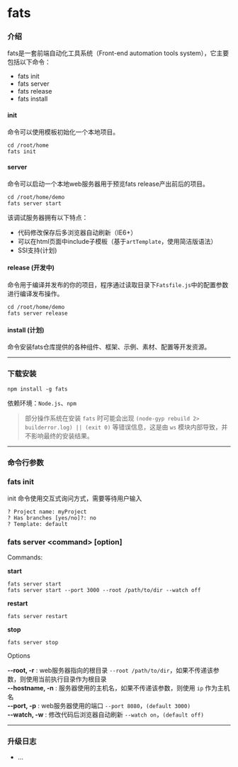 # fats

### 介绍

fats是一套前端自动化工具系统（Front-end automation tools system），它主要包括以下命令：

* fats init
* fats server
* fats release
* fats install

#### init

命令可以使用模板初始化一个本地项目。

	cd /root/home    
	fats init

#### server 

命令可以启动一个本地web服务器用于预览fats release产出前后的项目。

	cd /root/home/demo    
	fats server start

该调试服务器拥有以下特点：

* 代码修改保存后多浏览器自动刷新（IE6+）
* 可以在html页面中include子模板（基于`artTemplate`，使用简洁版语法）
* SSI支持(计划)

#### release (开发中)

命令用于编译并发布的你的项目，程序通过读取目录下`Fatsfile.js`中的配置参数进行编译发布操作。

	cd /root/home/demo    
	fats server release

#### install (计划)
 
命令安装fats仓库提供的各种组件、框架、示例、素材、配置等开发资源。

------------------------------------
    
### 下载安装

	npm install -g fats

依赖环境：`Node.js`、`npm`

> 部分操作系统在安装 `fats` 时可能会出现 `(node-gyp rebuild 2> builderror.log) || (exit 0)` 等错误信息，这是由 `ws` 模块内部导致，并不影响最终的安装结果。

------------------------------------

### 命令行参数

### fats init

init 命令使用交互式询问方式，需要等待用户输入

	? Project name: myProject
	? Has branches [yes/no]?: no
	? Template: default

### fats server &lt;command&gt; [option]

Commands:
	
**start**  

	fats server start
	fats server start --port 3000 --root /path/to/dir --watch off

**restart**  

	fats server restart

**stop**  

	fats server stop

Options

**--root, -r**  : web服务器指向的根目录 `--root /path/to/dir`，如果不传递该参数，则使用当前执行目录作为根目录  
**--hostname, -n**  : 服务器使用的主机名，如果不传递该参数，则使用 `ip` 作为主机名     
**--port, -p**  : web服务器使用的端口 `--port 8080`，`(default 3000)`   
**--watch, -w**  : 修改代码后浏览器自动刷新 `--watch on`，`(default off)`

-----------------------------------------------

### 升级日志

* ...

